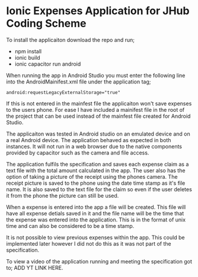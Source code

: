 # Ionic Expenses Application for JHub Coding Scheme
 
 To install the applicaiton download the repo and run;
 
  - npm install
  - ionic build
  - ionic capacitor run android

When running the app in Android Studio you must enter the following line into the AndroidMainifest.xml file under the application tag; 

    android:requestLegacyExternalStorage="true"
    
If this is not entered in the mainfest file the applicaiton won't save expenses to the users phone. For ease I have included a mainifest file in the root of the project that can be used instead of the mainfest file created for Android Studio.

The applicaiton was tested in Android studio on an emulated device and on a real Android device. The application behaved as expected in both instances. It will not run in a web browser due to the native components provided by capacitor such as the camera and file access.

The application fulfils the specification and saves each expense claim as a text file with the total amount calculated in the app. The user also has the option of taking a picture of the receipt using the phones camera. The receipt picture is saved to the phone using the date time stamp as it's file name. It is also saved to the text file for the claim so even if the user deletes it from the phone the picture can still be used.

When a expense is entered into the app a file will be created. This file will have all expense detials saved in it and the file name will be the time that the expense was entered into the application. This is in the format of unix time and can also be considered to be a time stamp.

It is not possible to view previous expenses within the app. This could be implemented later however I did not do this as it was not part of the specification.

To view a video of the application running and meeting the specification got to; ADD YT LINK HERE.
